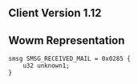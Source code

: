 ## Client Version 1.12

## Wowm Representation
```rust,ignore
smsg SMSG_RECEIVED_MAIL = 0x0285 {
    u32 unknown1;    
}

```
